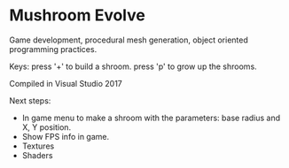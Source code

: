 # Mushroom Evolve
Game development, procedural mesh generation, object oriented programming practices.

Keys: 
press '+' to build a shroom.
press 'p' to grow up the shrooms.

Compiled in Visual Studio 2017

Next steps:
  - In game menu to make a shroom with the parameters: base radius and X, Y position.
  - Show FPS info in game.
  - Textures
  - Shaders
